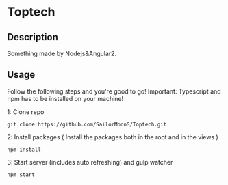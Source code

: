 # Toptech

## Description
Something made by Nodejs&amp;Angular2.

## Usage
Follow the following steps and you're good to go! Important: Typescript and npm has to be installed on your machine!

1: Clone repo
```
git clone https://github.com/SailorMoonS/Toptech.git
```
2: Install packages ( Install the packages both in the root and in the views )
```
npm install
```
3: Start server (includes auto refreshing) and gulp watcher
```
npm start
```